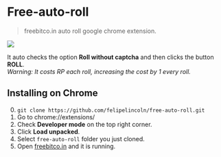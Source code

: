 # Free-auto-roll
> freebitco.in auto roll google chrome extension.

![](https://i.ibb.co/pPxXbYL/Screenshot-from-2021-08-23-21-24-03.png)

It auto checks the option **Roll without captcha** and then clicks
the button **ROLL**.  
*Warning: It costs RP each roll, increasing the cost by 1 every roll.*

## Installing on Chrome
0. `git clone https://github.com/felipelincoln/free-auto-roll.git`
1. Go to chrome://extensions/
2. Check **Developer mode** on the top right corner.
3. Click **Load unpacked**.
4. Select `free-auto-roll` folder you just cloned.
5. Open [freebitco.in](https://freebico.in) and it is running.

